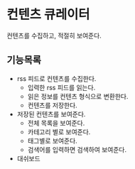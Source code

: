 # 컨텐츠 큐레이터

컨텐츠를 수집하고, 적절히 보여준다.

## 기능목록
* rss 피드로 컨텐츠를 수집한다.
  * 입력한 rss 피드를 읽는다.
  * 읽은 정보를 컨텐츠 형식으로 변환한다.
  * 컨텐츠를 저장한다.
* 저장된 컨텐츠를 보여준다.
  * 전체 목록을 보여준다.
  * 카테고리 별로 보여준다.
  * 태그별로 보여준다.
  * 검색어를 입력하면 검색하여 보여준다.
* 대쉬보드